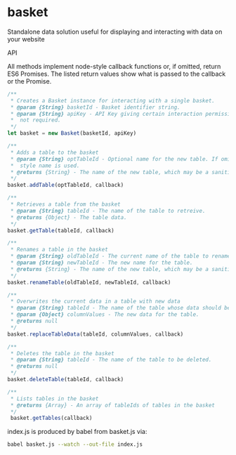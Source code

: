 # basket
Standalone data solution useful for displaying and interacting with data on your website

API

All methods implement node-style callback functions or, if omitted, return ES6 Promises.
The listed return values show what is passed to the callback or the Promise.

```js
/**
 * Creates a Basket instance for interacting with a single basket.
 * @param {String} basketId - Basket identifier string.
 * @param {String} apiKey - API Key giving certain interaction permission. May be null if
 *  not required.
 */
let basket = new Basket(basketId, apiKey)

/**
 * Adds a table to the basket
 * @param {String} optTableId - Optional name for the new table. If omitted, a default 'Table1'
 *  style name is used.
 * @returns {String} - The name of the new table, which may be a sanitized version of the input.
 */
basket.addTable(optTableId, callback)

/**
 * Retrieves a table from the basket
 * @param {String} tableId - The name of the table to retreive.
 * @returns {Object} - The table data.
 */
basket.getTable(tableId, callback)

/**
 * Renames a table in the basket
 * @param {String} oldTableId - The current name of the table to rename.
 * @param {String} newTableId - The new name for the table.
 * @returns {String} - The name of the new table, which may be a sanitized version of the input.
 */
basket.renameTable(oldTableId, newTableId, callback)

/**
 * Overwrites the current data in a table with new data
 * @param {String} tableId - The name of the table whose data should be replaced.
 * @param {Object} columnValues - The new data for the table.
 * @returns null
 */
basket.replaceTableData(tableId, columnValues, callback)

/**
 * Deletes the table in the basket
 * @param {String} tableId - The name of the table to be deleted.
 * @returns null
 */
basket.deleteTable(tableId, callback)

/**
 * Lists tables in the basket
 * @returns {Array} - An array of tableIds of tables in the basket
 */
 basket.getTables(callback)
```

index.js is produced by babel from basket.js via:
```sh
babel basket.js --watch --out-file index.js
```
